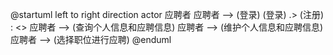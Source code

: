 @startuml
left to right direction
actor 应聘者
应聘者 --> (登录)
(登录) .> (注册) :  <<include>>
应聘者 --> (查询个人信息和应聘信息)
应聘者 --> (维护个人信息和应聘信息)
应聘者 --> (选择职位进行应聘)
@enduml